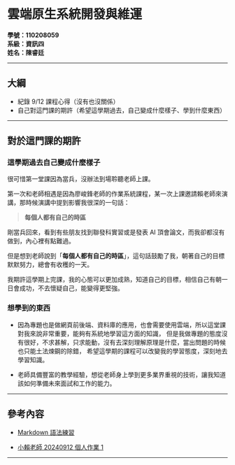 # 雲端原生系統開發與維運 

**學號：110208059**  
**系級：資訊四**  
**姓名：陳睿廷**

---

## 大綱

- 紀錄 9/12 課程心得（沒有也沒關係）
- 自己對這門課的期許（希望這學期過去，自己變成什麼樣子、學到什麼東西）

---

## 對於這門課的期許

### 這學期過去自己變成什麼樣子

很可惜第一堂課因為當兵，沒辦法到場聆聽老師上課。

第一次和老師相遇是因為廖峻鋒老師的作業系統課程，某一次上課邀請賴老師來演講，那時候演講中提到影響我很深的一句話：


> **每個人都有自己的時區**

剛當兵回來，看到有些朋友找到聯發科實習或是發表 AI 頂會論文，而我卻都沒有做到，內心裡有點難過。

但是想到老師說到「**每個人都有自己的時區**」，這句話鼓勵了我，朝著自己的目標默默努力，總會有收穫的一天。

我期許這學期上完課，我的心態可以更加成熟，知道自己的目標，相信自己有朝一日會成功，不去懷疑自己，能變得更堅強。

### 想學到的東西

- 因為專題也是做網頁前後端、資料庫的應用，也會需要使用雲端，所以這堂課對我來說非常重要，能夠有系統地學習這方面的知識，
但是我做專題的態度沒有很好，不求甚解，只求能動，沒有去深刻理解原理是什麼，當出問題的時候也只能土法煉鋼的除錯，
希望這學期的課程可以改變我的學習態度，深刻地去學習知識。

- 老師具備豐富的教學經驗，想從老師身上學到更多業界重視的技術，讓我知道該如何準備未來面試和工作的能力。

---

## 參考內容

- [Markdown 語法練習](https://sam.webspace.tw/2020/01/10/Markdown%20%E5%B8%B8%E7%94%A8%E8%AA%9E%E6%B3%95%E6%95%B4%E7%90%86/)

- [小賴老師 20240912 個人作業 1](https://lightda-tw.notion.site/20240912-W01-1-3e6313f8703846fd99d59d78aff03d27)

---
